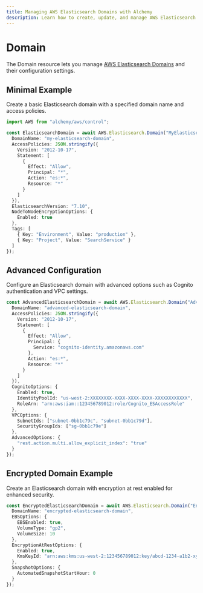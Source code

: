 ```yaml
---
title: Managing AWS Elasticsearch Domains with Alchemy
description: Learn how to create, update, and manage AWS Elasticsearch Domains using Alchemy Cloud Control.
---
```


# Domain

The Domain resource lets you manage [AWS Elasticsearch Domains](https://docs.aws.amazon.com/elasticsearch/latest/userguide/) and their configuration settings.

## Minimal Example

Create a basic Elasticsearch domain with a specified domain name and access policies.

```ts
import AWS from "alchemy/aws/control";

const ElasticsearchDomain = await AWS.Elasticsearch.Domain("MyElasticsearchDomain", {
  DomainName: "my-elasticsearch-domain",
  AccessPolicies: JSON.stringify({
    Version: "2012-10-17",
    Statement: [
      {
        Effect: "Allow",
        Principal: "*",
        Action: "es:*",
        Resource: "*"
      }
    ]
  }),
  ElasticsearchVersion: "7.10",
  NodeToNodeEncryptionOptions: {
    Enabled: true
  },
  Tags: [
    { Key: "Environment", Value: "production" },
    { Key: "Project", Value: "SearchService" }
  ]
});
```

## Advanced Configuration

Configure an Elasticsearch domain with advanced options such as Cognito authentication and VPC settings.

```ts
const AdvancedElasticsearchDomain = await AWS.Elasticsearch.Domain("AdvancedElasticsearchDomain", {
  DomainName: "advanced-elasticsearch-domain",
  AccessPolicies: JSON.stringify({
    Version: "2012-10-17",
    Statement: [
      {
        Effect: "Allow",
        Principal: {
          Service: "cognito-identity.amazonaws.com"
        },
        Action: "es:*",
        Resource: "*"
      }
    ]
  }),
  CognitoOptions: {
    Enabled: true,
    IdentityPoolId: "us-west-2:XXXXXXXX-XXXX-XXXX-XXXX-XXXXXXXXXXXX",
    RoleArn: "arn:aws:iam::123456789012:role/Cognito_ESAccessRole"
  },
  VPCOptions: {
    SubnetIds: ["subnet-0bb1c79c", "subnet-0bb1c79d"],
    SecurityGroupIds: ["sg-0bb1c79e"]
  },
  AdvancedOptions: {
    "rest.action.multi.allow_explicit_index": "true"
  }
});
```

## Encrypted Domain Example

Create an Elasticsearch domain with encryption at rest enabled for enhanced security.

```ts
const EncryptedElasticsearchDomain = await AWS.Elasticsearch.Domain("EncryptedElasticsearchDomain", {
  DomainName: "encrypted-elasticsearch-domain",
  EBSOptions: {
    EBSEnabled: true,
    VolumeType: "gp2",
    VolumeSize: 10
  },
  EncryptionAtRestOptions: {
    Enabled: true,
    KmsKeyId: "arn:aws:kms:us-west-2:123456789012:key/abcd-1234-a1b2-xyz"
  },
  SnapshotOptions: {
    AutomatedSnapshotStartHour: 0
  }
});
```